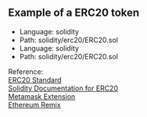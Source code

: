 ## Example of a ERC20 token
- Language: solidity
- Path: solidity/erc20/ERC20.sol
- Language: solidity
- Path: solidity/erc20/ERC20.sol

Reference:  
[ERC20 Standard](https://ethereum.org/en/developers/docs/standards/tokens/erc-20/)  
[Solidity Documentation for ERC20](https://solidity.readthedocs.io/en/latest/contracts.html#erc-20-token-standard)  
[Metamask Extension](https://metamask.io/)  
[Ethereum Remix](https://remix.ethereum.org/)
